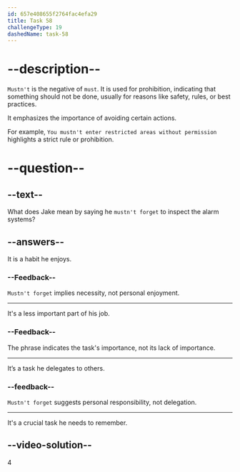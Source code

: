 ```yaml
---
id: 657e408655f2764fac4efa29
title: Task 58
challengeType: 19
dashedName: task-58
---
```


# --description--

`Mustn't` is the negative  of `must`. It is used for prohibition, indicating that something should not be done, usually for reasons like safety, rules, or best practices.

It emphasizes the importance of avoiding certain actions.

For example, `You mustn't enter restricted areas without permission` highlights a strict rule or prohibition.

# --question--

## --text--

What does Jake mean by saying he `mustn't forget` to inspect the alarm systems?

## --answers--

It is a habit he enjoys.

### --Feedback--

`Mustn't forget` implies necessity, not personal enjoyment.

---

It's a less important part of his job.

### --Feedback--

The phrase indicates the task's importance, not its lack of importance.

---

It’s a task he delegates to others.

### --feedback--

`Mustn't forget` suggests personal responsibility, not delegation.

---

It's a crucial task he needs to remember.

## --video-solution--

4
